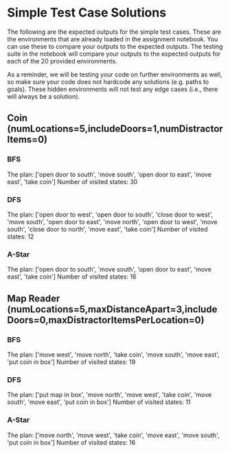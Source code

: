 # Simple Test Case Solutions

The following are the expected outputs for the simple test cases. These are the environments that are already loaded in the assignment notebook. You can use these to compare your outputs to the expected outputs. The testing suite in the notebook will compare your outputs to the expected outputs for each of the 20 provided environments. 

As a reminder, we will be testing your code on further environments as well, so make sure your code does not hardcode any solutions (e.g. paths to goals). These hidden environments will not test any edge cases (i.e., there will always be a solution).

## Coin (numLocations=5,includeDoors=1,numDistractorItems=0)

### BFS
The plan: ['open door to south', 'move south', 'open door to east', 'move east', 'take coin']
Number of visited states: 30

### DFS
The plan: ['open door to west', 'open door to south', 'close door to west', 'move south', 'open door to east', 'move north', 'open door to west', 'move south', 'close door to north', 'move east', 'take coin']
Number of visited states: 12

### A-Star
The plan: ['open door to south', 'move south', 'open door to east', 'move east', 'take coin']
Number of visited states: 16

## Map Reader (numLocations=5,maxDistanceApart=3,includeDoors=0,maxDistractorItemsPerLocation=0)

### BFS
The plan: ['move west', 'move north', 'take coin', 'move south', 'move east', 'put coin in box']
Number of visited states: 19


### DFS
The plan: ['put map in box', 'move north', 'move west', 'take coin', 'move south', 'move east', 'put coin in box']
Number of visited states: 11


### A-Star
The plan: ['move north', 'move west', 'take coin', 'move east', 'move south', 'put coin in box']
Number of visited states: 16

